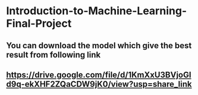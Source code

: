 # Introduction-to-Machine-Learning-Final-Project

## You can download the model which give the best result from following link
## https://drive.google.com/file/d/1KmXxU3BVjoGId9q-ekXHF2ZQaCDW9jK0/view?usp=share_link
